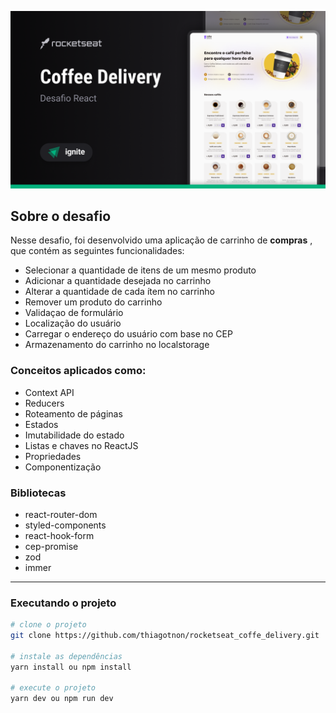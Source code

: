 ![coffe_delivery](https://raw.githubusercontent.com/thiagotnon/rocketseat_coffe_delivery/master/.gitassets/cover.png)

## Sobre o desafio

Nesse desafio, foi desenvolvido uma aplicação de carrinho de **compras** , que contém as seguintes funcionalidades:

- Selecionar a quantidade de itens de um mesmo produto
- Adicionar a quantidade desejada no carrinho
- Alterar a quantidade de cada ítem no carrinho
- Remover um produto do carrinho
- Validaçao de formulário
- Localização do usuário
- Carregar o endereço do usuário com base no CEP
- Armazenamento do carrinho no localstorage

### Conceitos aplicados como:

- Context API
- Reducers
- Roteamento de páginas
- Estados
- Imutabilidade do estado
- Listas e chaves no ReactJS
- Propriedades
- Componentização

### Bibliotecas
- react-router-dom
- styled-components
- react-hook-form
- cep-promise
- zod
- immer
<hr/>

### Executando o projeto

```bash
# clone o projeto
git clone https://github.com/thiagotnon/rocketseat_coffe_delivery.git

# instale as dependências
yarn install ou npm install

# execute o projeto
yarn dev ou npm run dev
```
